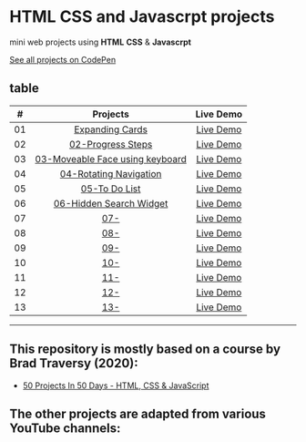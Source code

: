 # HTML CSS and Javascrpt projects

mini web projects using **HTML** **CSS** & **Javascrpt**

[See all projects on CodePen](https://codepen.io/collection/gYoveg)

## table

|  #  |                                                                   Projects                                                                    |                        Live Demo                        |
| :-: | :-------------------------------------------------------------------------------------------------------------------------------------------: | :-----------------------------------------------------: |
| 01  |  [Expanding Cards](https://github.com/Arnapurna/html-css-javascript-projects/tree/main/01-Expanding%20Card)                   | [Live Demo](https://codepen.io/Arnapurna/full/qByBRQd)  |
| 02  |  [02-Progress Steps](https://github.com/Arnapurna/html-css-javascript-projects/tree/main/02-Progress%20Steps)       | [ Live Demo ](https://codepen.io/Arnapurna/full/vYaKBQg) |
| 03  | [03-Moveable Face using keyboard ](https://github.com/Arnapurna/html-css-javascript-projects/tree/main/03-Moveable%20Face%20using%20keyboard) | [Live Demo](https://codepen.io/Arnapurna/full/abjvLjB)  |
| 04  | [04-Rotating Navigation](https://github.com/Arnapurna/html-css-javascript-projects/tree/main/04-Rotating%20Navigation) | [Live Demo](https://codepen.io/Arnapurna/full/mdjwgoR)  |
| 05  | [05-To Do List](https://github.com/Arnapurna/html-css-javascript-projects/tree/main/05-To%20Do%20List) | [Live Demo](https://codepen.io/Arnapurna/full/NWBjQda)  |
| 06  | [06-Hidden Search Widget](https://github.com/Arnapurna/html-css-javascript-projects/tree/main/06-Hidden%20Search%20Widget) | [Live Demo](https://codepen.io/Arnapurna/full/bGjrGoG)  |
| 07  | [07- ]() | [Live Demo]()  |
| 08  | [08- ]() | [Live Demo]()  |
| 09  | [09- ]() | [Live Demo]()  |
| 10  | [10- ]() | [Live Demo]()  |
| 11  | [11- ]() | [Live Demo]()  |
| 12  | [12- ]() | [Live Demo]()  |
| 13  | [13- ]() | [Live Demo]()  |

---

## This repository is mostly based on a course by Brad Traversy (2020):

- [50 Projects In 50 Days - HTML, CSS & JavaScript](https://www.udemy.com/course/50-projects-50-days/)

## The other projects are adapted from various YouTube channels:
